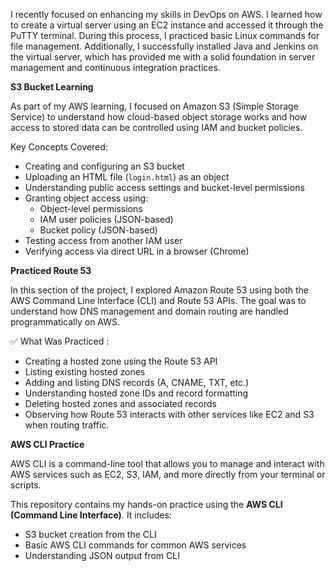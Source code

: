 I recently focused on enhancing my skills in DevOps on AWS. I learned how to create a virtual server using an EC2 instance and accessed it through the PuTTY terminal. During this process, I practiced basic Linux commands for file management. Additionally, I successfully installed Java and Jenkins on the virtual server, which has provided me with a solid foundation in server management and continuous integration practices.

**S3 Bucket Learning**

As part of my AWS learning, I focused on Amazon S3 (Simple Storage Service) to understand how cloud-based object storage works and how access to stored data can be controlled using IAM and bucket policies.

Key Concepts Covered:
- Creating and configuring an S3 bucket
- Uploading an HTML file (`login.html`) as an object
- Understanding public access settings and bucket-level permissions
- Granting object access using:
  - Object-level permissions
  - IAM user policies (JSON-based)
  - Bucket policy (JSON-based)
- Testing access from another IAM user
- Verifying access via direct URL in a browser (Chrome)


**Practiced Route 53**


In this section of the project, I explored Amazon Route 53 using both the AWS Command Line Interface (CLI) and Route 53 APIs. The goal was to understand how DNS management and domain routing are handled programmatically on AWS.

✅ What Was Practiced :
- Creating a hosted zone using the Route 53 API
- Listing existing hosted zones
- Adding and listing DNS records (A, CNAME, TXT, etc.)
- Understanding hosted zone IDs and record formatting
- Deleting hosted zones and associated records
- Observing how Route 53 interacts with other services like EC2 and S3 when routing traffic.





**AWS CLI Practice**

AWS CLI is a command-line tool that allows you to manage and interact with AWS services such as EC2, S3, IAM, and more directly from your terminal or scripts.

This repository contains my hands-on practice using the **AWS CLI (Command Line Interface)**. It includes:
- S3 bucket creation from the CLI
- Basic AWS CLI commands for common AWS services
- Understanding JSON output from CLI
